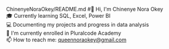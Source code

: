 ChinenyeNoraOkey/README.md
#👋 Hi, I'm Chinenye Nora Okey   
🎓 Currently learning SQL, Excel, Power BI   
💻 Documenting my projects and progress in data analysis   
🔭 I'm currently enrolled in Pluralcode Academy   
📫 How to reach me: queennoraokey@gmail.com
